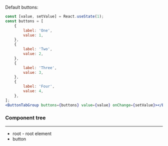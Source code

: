 Default buttons:

```jsx
const [value, setValue] = React.useState(1);
const buttons = [
    {
        label: 'One',
        value: 1,
    },
    {
        label: 'Two',
        value: 2,
    },
    {
        label: 'Three',
        value: 3,
    },
    {
        label: 'Four',
        value: 4,
    },
];
<ButtonTabGroup buttons={buttons} value={value} onChange={setValue}></ButtonTabGroup>;
```

### Component tree

---

-   root - root element
-   button
